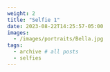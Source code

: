 ```yaml
---
weight: 2
title: "Selfie 1"
date: 2023-08-22T14:25:57-05:00
images:
  - /images/portraits/Bella.jpg
tags:
  - archive # all posts
  - selfies
---
```

